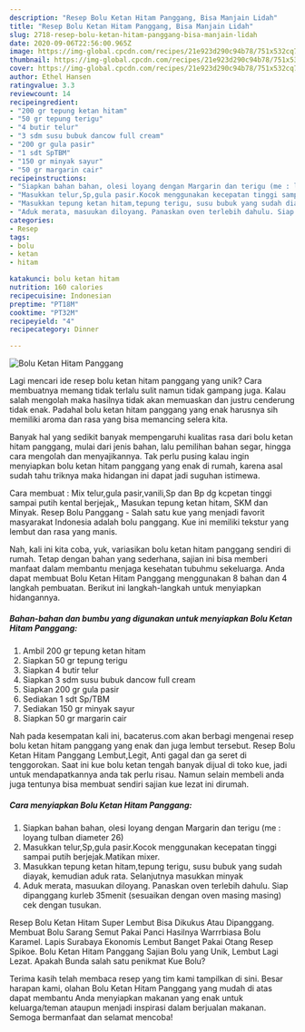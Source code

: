 ```yaml
---
description: "Resep Bolu Ketan Hitam Panggang, Bisa Manjain Lidah"
title: "Resep Bolu Ketan Hitam Panggang, Bisa Manjain Lidah"
slug: 2718-resep-bolu-ketan-hitam-panggang-bisa-manjain-lidah
date: 2020-09-06T22:56:00.965Z
image: https://img-global.cpcdn.com/recipes/21e923d290c94b78/751x532cq70/bolu-ketan-hitam-panggang-foto-resep-utama.jpg
thumbnail: https://img-global.cpcdn.com/recipes/21e923d290c94b78/751x532cq70/bolu-ketan-hitam-panggang-foto-resep-utama.jpg
cover: https://img-global.cpcdn.com/recipes/21e923d290c94b78/751x532cq70/bolu-ketan-hitam-panggang-foto-resep-utama.jpg
author: Ethel Hansen
ratingvalue: 3.3
reviewcount: 14
recipeingredient:
- "200 gr tepung ketan hitam"
- "50 gr tepung terigu"
- "4 butir telur"
- "3 sdm susu bubuk dancow full cream"
- "200 gr gula pasir"
- "1 sdt SpTBM"
- "150 gr minyak sayur"
- "50 gr margarin cair"
recipeinstructions:
- "Siapkan bahan bahan, olesi loyang dengan Margarin dan terigu (me : loyang tulban diameter 26)"
- "Masukkan telur,Sp,gula pasir.Kocok menggunakan kecepatan tinggi sampai putih berjejak.Matikan mixer."
- "Masukkan tepung ketan hitam,tepung terigu, susu bubuk yang sudah diayak, kemudian aduk rata. Selanjutnya masukkan minyak"
- "Aduk merata, masuukan diloyang. Panaskan oven terlebih dahulu. Siap dipanggang kurleb 35menit (sesuaikan dengan oven masing masing) cek dengan tusukan."
categories:
- Resep
tags:
- bolu
- ketan
- hitam

katakunci: bolu ketan hitam 
nutrition: 160 calories
recipecuisine: Indonesian
preptime: "PT18M"
cooktime: "PT32M"
recipeyield: "4"
recipecategory: Dinner

---
```



![Bolu Ketan Hitam Panggang](https://img-global.cpcdn.com/recipes/21e923d290c94b78/751x532cq70/bolu-ketan-hitam-panggang-foto-resep-utama.jpg)

Lagi mencari ide resep bolu ketan hitam panggang yang unik? Cara membuatnya memang tidak terlalu sulit namun tidak gampang juga. Kalau salah mengolah maka hasilnya tidak akan memuaskan dan justru cenderung tidak enak. Padahal bolu ketan hitam panggang yang enak harusnya sih memiliki aroma dan rasa yang bisa memancing selera kita.

Banyak hal yang sedikit banyak mempengaruhi kualitas rasa dari bolu ketan hitam panggang, mulai dari jenis bahan, lalu pemilihan bahan segar, hingga cara mengolah dan menyajikannya. Tak perlu pusing kalau ingin menyiapkan bolu ketan hitam panggang yang enak di rumah, karena asal sudah tahu triknya maka hidangan ini dapat jadi suguhan istimewa.

Cara membuat : Mix telur,gula pasir,vanili,Sp dan Bp dg kcpetan tinggi sampai putih kental berjejak,, Masukan tepung ketan hitam, SKM dan Minyak. Resep Bolu Panggang - Salah satu kue yang menjadi favorit masyarakat Indonesia adalah bolu panggang. Kue ini memiliki tekstur yang lembut dan rasa yang manis.


Nah, kali ini kita coba, yuk, variasikan bolu ketan hitam panggang sendiri di rumah. Tetap dengan bahan yang sederhana, sajian ini bisa memberi manfaat dalam membantu menjaga kesehatan tubuhmu sekeluarga. Anda dapat membuat Bolu Ketan Hitam Panggang menggunakan 8 bahan dan 4 langkah pembuatan. Berikut ini langkah-langkah untuk menyiapkan hidangannya.

<!--inarticleads1-->

##### Bahan-bahan dan bumbu yang digunakan untuk menyiapkan Bolu Ketan Hitam Panggang:

1. Ambil 200 gr tepung ketan hitam
1. Siapkan 50 gr tepung terigu
1. Siapkan 4 butir telur
1. Siapkan 3 sdm susu bubuk dancow full cream
1. Siapkan 200 gr gula pasir
1. Sediakan 1 sdt Sp/TBM
1. Sediakan 150 gr minyak sayur
1. Siapkan 50 gr margarin cair


Nah pada kesempatan kali ini, bacaterus.com akan berbagi mengenai resep bolu ketan hitam panggang yang enak dan juga lembut tersebut. Resep Bolu Ketan Hitam Panggang Lembut,Legit, Anti gagal dan ga seret di tenggorokan. Saat ini kue bolu ketan tengah banyak dijual di toko kue, jadi untuk mendapatkannya anda tak perlu risau. Namun selain membeli anda juga tentunya bisa membuat sendiri sajian kue lezat ini dirumah. 

<!--inarticleads2-->

##### Cara menyiapkan Bolu Ketan Hitam Panggang:

1. Siapkan bahan bahan, olesi loyang dengan Margarin dan terigu (me : loyang tulban diameter 26)
1. Masukkan telur,Sp,gula pasir.Kocok menggunakan kecepatan tinggi sampai putih berjejak.Matikan mixer.
1. Masukkan tepung ketan hitam,tepung terigu, susu bubuk yang sudah diayak, kemudian aduk rata. Selanjutnya masukkan minyak
1. Aduk merata, masuukan diloyang. Panaskan oven terlebih dahulu. Siap dipanggang kurleb 35menit (sesuaikan dengan oven masing masing) cek dengan tusukan.


Resep Bolu Ketan Hitam Super Lembut Bisa Dikukus Atau Dipanggang. Membuat Bolu Sarang Semut Pakai Panci Hasilnya Warrrbiasa Bolu Karamel. Lapis Surabaya Ekonomis Lembut Banget Pakai Otang Resep Spikoe. Bolu Ketan Hitam Panggang Sajian Bolu yang Unik, Lembut Lagi Lezat. Apakah Bunda salah satu penikmat Kue Bolu? 

Terima kasih telah membaca resep yang tim kami tampilkan di sini. Besar harapan kami, olahan Bolu Ketan Hitam Panggang yang mudah di atas dapat membantu Anda menyiapkan makanan yang enak untuk keluarga/teman ataupun menjadi inspirasi dalam berjualan makanan. Semoga bermanfaat dan selamat mencoba!
